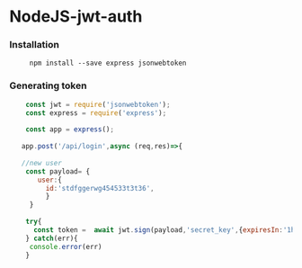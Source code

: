# NodeJS-jwt-auth

### Installation
 ``` terminal 
      npm install --save express jsonwebtoken
 ```
 
 ### Generating token
 ``` javascript 
     const jwt = require('jsonwebtoken');
     const express = require('express');
     
     const app = express();
     
    app.post('/api/login',async (req,res)=>{
    
    //new user
     const payload= {
        user:{
          id:'stdfggerwg454533t3t36',
          }
      }
  
     try{
       const token =  await jwt.sign(payload,'secret_key',{expiresIn:'1hr})
     } catch(err){
      console.error(err)
     }
    
 ```
